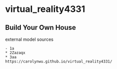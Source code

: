 # virtual_reality4331

## Build Your Own House


external model sources
```
- 1a
* 2Zazaqx
* 3aa
https://carolynwu.github.io/virtual_reality4331/
